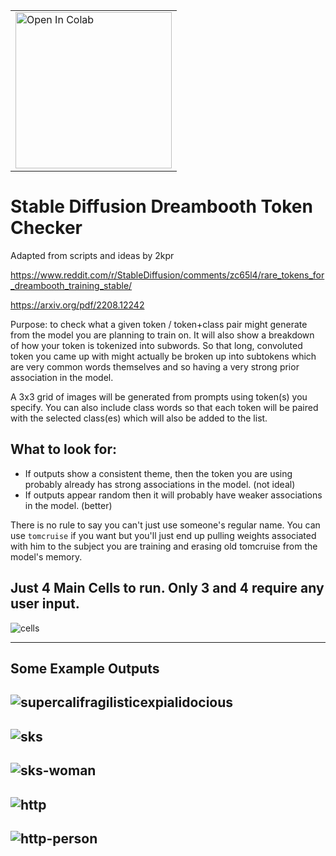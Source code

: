 <table style="width:100%" text-align:center >
  <tr>
    <td>
      <a target="_blank" href="https://colab.research.google.com/github/yushan777/stable-diffusion-token-checker/blob/main/sddb_token_checker.ipynb">
        <img src="https://colab.research.google.com/assets/colab-badge.svg" alt="Open In Colab" width="250"/>
      </a>
    </td>
  </tr>

</table>

# Stable Diffusion Dreambooth Token Checker

Adapted from scripts and ideas by 2kpr

https://www.reddit.com/r/StableDiffusion/comments/zc65l4/rare_tokens_for_dreambooth_training_stable/

https://arxiv.org/pdf/2208.12242

Purpose: to check what a given token / token+class pair might generate from the model you are planning to train on. It will also show a breakdown of how your token is tokenized into subwords. So that long, convoluted token you came up with might actually be broken up into subtokens which are very common words themselves and so having a very strong prior association in the model.

A 3x3 grid of images will be generated from prompts using token(s) you specify.  You can also include class words so that each token will be paired with the selected class(es) which will also be added to the list.

## What to look for:

* If outputs show a consistent theme, then the token you are using probably already has strong associations in the model. (not ideal)
* If outputs appear random then it will probably have weaker associations in the model. (better)

There is no rule to say you can't just use someone's regular name. You can use `tomcruise` if you want but you'll just end up pulling weights associated with him to the subject you are training and erasing old tomcruise from the model's memory. 

## Just 4 Main Cells to run.  Only 3 and 4 require any user input. 
![cells](https://github.com/yushan777/stable-diffusion-token-checker/raw/main/images/cells.jpg)

---
## Some Example Outputs
![supercalifragilisticexpialidocious](https://github.com/yushan777/stable-diffusion-token-checker/raw/main/images/supercalifragilisticexpialidocious.jpg)
---
![sks](https://github.com/yushan777/stable-diffusion-token-checker/raw/main/images/sks.jpg)
---
![sks-woman](https://github.com/yushan777/stable-diffusion-token-checker/raw/main/images/sks-woman.jpg)
---
![http](https://github.com/yushan777/stable-diffusion-token-checker/raw/main/images/http.jpg)
---
![http-person](https://github.com/yushan777/stable-diffusion-token-checker/raw/main/images/http-person.jpg)
---
